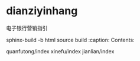 # dianziyinhang
电子银行营销指引

sphinx-build -b html source build
:caption: Contents:

quanfutong/index
    xinefu/index
    jianlian/index